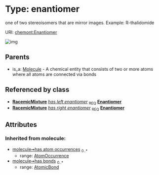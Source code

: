 
# Type: enantiomer


one of two stereoisomers that are mirror images. Example: R-thalidomide

URI: [chemont:Enantiomer](http://w3id.org/chemontEnantiomer)


![img](http://yuml.me/diagram/nofunky;dir:TB/class/[RacemicMixture],[Molecule],[RacemicMixture]++-%20has%20left%20enantiomer(i)%201..1>[Enantiomer],[RacemicMixture]++-%20has%20right%20enantiomer(i)%201..1>[Enantiomer],[Molecule]^-[Enantiomer],[AtomicBond],[AtomOccurrence])

## Parents

 *  is_a: [Molecule](Molecule.md) - A chemical entity that consists of two or more atoms where all atoms are connected via bonds

## Referenced by class

 *  **[RacemicMixture](RacemicMixture.md)** *[has left enantiomer](has_left_enantiomer.md)*  <sub>REQ</sub>  **[Enantiomer](Enantiomer.md)**
 *  **[RacemicMixture](RacemicMixture.md)** *[has right enantiomer](has_right_enantiomer.md)*  <sub>REQ</sub>  **[Enantiomer](Enantiomer.md)**

## Attributes


### Inherited from molecule:

 * [molecule➞has atom occurrences](molecule_has_atom_occurrences.md)  <sub>0..*</sub>
    * range: [AtomOccurrence](AtomOccurrence.md)
 * [molecule➞has bonds](molecule_has_bonds.md)  <sub>0..*</sub>
    * range: [AtomicBond](AtomicBond.md)
